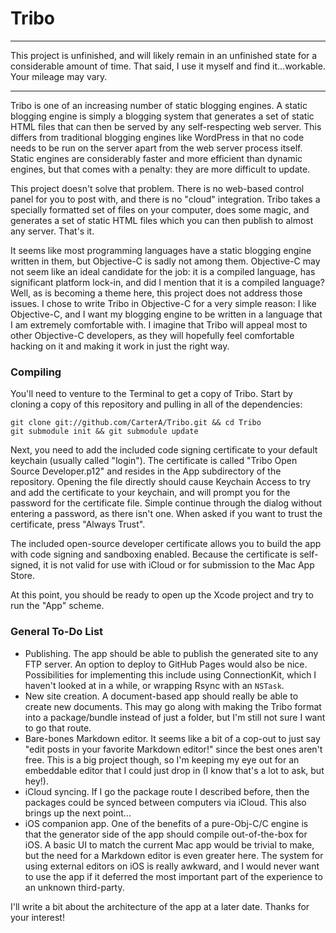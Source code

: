 # Tribo #

-----
This project is unfinished, and will likely remain in an unfinished state for a considerable amount of time. That said, I use it myself and find it...workable. Your mileage may vary.   

-----

Tribo is one of an increasing number of static blogging engines. A static blogging engine is simply a blogging system that generates a set of static HTML files that can then be served by any self-respecting web server. This differs from traditional blogging engines like WordPress in that no code needs to be run on the server apart from the web server process itself. Static engines are considerably faster and more efficient than dynamic engines, but that comes with a penalty: they are more difficult to update.  

This project doesn't solve that problem. There is no web-based control panel for you to post with, and there is no "cloud" integration. Tribo takes a specially formatted set of files on your computer, does some magic, and generates a set of static HTML files which you can then publish to almost any server. That's it.  

It seems like most programming languages have a static blogging engine written in them, but Objective-C is sadly not among them. Objective-C may not seem like an ideal candidate for the job: it is a compiled language, has significant platform lock-in, and did I mention that it is a compiled language? Well, as is becoming a theme here, this project does not address those issues. I chose to write Tribo in Objective-C for a very simple reason: I like Objective-C, and I want my blogging engine to be written in a language that I am extremely comfortable with. I imagine that Tribo will appeal most to other Objective-C developers, as they will hopefully feel comfortable hacking on it and making it work in just the right way.  

### Compiling ###

You'll need to venture to the Terminal to get a copy of Tribo. Start by cloning a copy of this repository and pulling in all of the dependencies:

    git clone git://github.com/CarterA/Tribo.git && cd Tribo
    git submodule init && git submodule update

Next, you need to add the included code signing certificate to your default keychain (usually called "login"). The certificate is called "Tribo Open Source Developer.p12" and resides in the App subdirectory of the repository. Opening the file directly should cause Keychain Access to try and add the certificate to your keychain, and will prompt you for the password for the certificate file. Simple continue through the dialog without entering a password, as there isn't one. When asked if you want to trust the certificate, press "Always Trust".  

The included open-source developer certificate allows you to build the app with code signing and sandboxing enabled. Because the certificate is self-signed, it is not valid for use with iCloud or for submission to the Mac App Store.  

At this point, you should be ready to open up the Xcode project and try to run the "App" scheme.

### General To-Do List ###

- Publishing. The app should be able to publish the generated site to any FTP server. An option to deploy to GitHub Pages would also be nice. Possibilities for implementing this include using ConnectionKit, which I haven't looked at in a while, or wrapping Rsync with an `NSTask`.
- New site creation. A document-based app should really be able to create new documents. This may go along with making the Tribo format into a package/bundle instead of just a folder, but I'm still not sure I want to go that route.
- Bare-bones Markdown editor. It seems like a bit of a cop-out to just say "edit posts in your favorite Markdown editor!" since the best ones aren't free. This is a big project though, so I'm keeping my eye out for an embeddable editor that I could just drop in (I know that's a lot to ask, but hey!).
- iCloud syncing. If I go the package route I described before, then the packages could be synced between computers via iCloud. This also brings up the next point...
- iOS companion app. One of the benefits of a pure-Obj-C/C engine is that the generator side of the app should compile out-of-the-box for iOS. A basic UI to match the current Mac app would be trivial to make, but the need for a Markdown editor is even greater here. The system for using external editors on iOS is really awkward, and I would never want to use the app if it deferred the most important part of the experience to an unknown third-party.


I'll write a bit about the architecture of the app at a later date. Thanks for your interest!